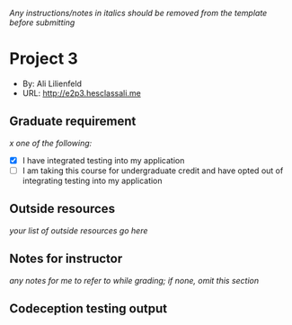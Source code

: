 *Any instructions/notes in italics should be removed from the template before submitting* 

# Project 3
+ By: Ali Lilienfeld
+ URL: <http://e2p3.hesclassali.me>

## Graduate requirement
*x one of the following:*
+ [x] I have integrated testing into my application
+ [ ] I am taking this course for undergraduate credit and have opted out of integrating testing into my application

## Outside resources
*your list of outside resources go here*

## Notes for instructor
*any notes for me to refer to while grading; if none, omit this section*

## Codeception testing output
```
```
